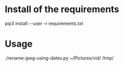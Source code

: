 # Install of the requirements

pip3 install --user -r requirements.txt

# Usage

./rename-jpeg-using-dates.py ~/Pictures/vid/ /tmp/